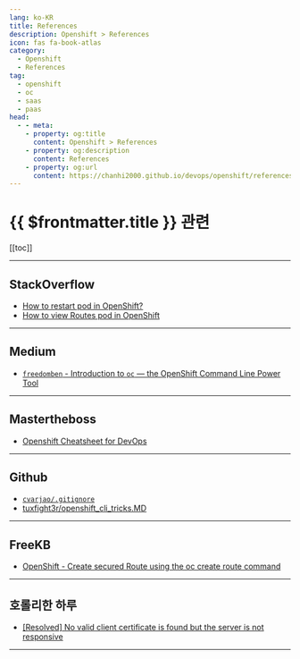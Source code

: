 ```yaml
---
lang: ko-KR
title: References
description: Openshift > References
icon: fas fa-book-atlas
category:
  - Openshift
  - References
tag: 
  - openshift
  - oc
  - saas
  - paas
head:
  - - meta:
    - property: og:title
      content: Openshift > References
    - property: og:description
      content: References
    - property: og:url
      content: https://chanhi2000.github.io/devops/openshift/references.html
---
```


# {{ $frontmatter.title }} 관련

[[toc]]

---

## <VPIcon icon="fa-brands fa-stack-overflow"/>StackOverflow

- [How to restart pod in OpenShift?](https://stackoverflow.com/questions/49562433/how-to-restart-pod-in-openshift)
- [How to view Routes pod in OpenShift](https://stackoverflow.com/questions/65586949/how-to-view-routes-pod-in-openshift)

<!-- END: stackoverflow.com -->

---

## <VPIcon icon="fa-brands fa-medium"/>Medium

- [`freedomben` - Introduction to `oc` — the OpenShift Command Line Power Tool](https://freedomben.medium.com/introduction-to-oc-the-openshift-command-line-power-tool-cdcd399b4048)

---

## Mastertheboss

- [Openshift Cheatsheet for DevOps](http://www.mastertheboss.com/soa-cloud/openshift/openshift-cheatsheet)

---

## <VPIcon icon="iconfont icon-github"/>Github

- [<VPIcon icon="iconfont icon-github"/>`cvarjao/.gitignore`](https://gist.github.com/cvarjao/a841b050b5cabe697619c937375727b2#find-routes-that-have-not-been-admitted)
- [tuxfight3r/openshift_cli_tricks.MD](https://gist.github.com/tuxfight3r/79bddbf4af9b6d13d590670c40fec3e0)

---

## FreeKB

- [OpenShift - Create secured Route using the oc create route command](https://www.freekb.net/Article?id=3971)

---

## 호롤리한 하루

- [\[Resolved\] No valid client certificate is found but the server is not responsive](https://gruuuuu.github.io/error/ocp-cert-issue/)

<!-- END: gruuuuu.github.io -->

---

<TagLinks/>
